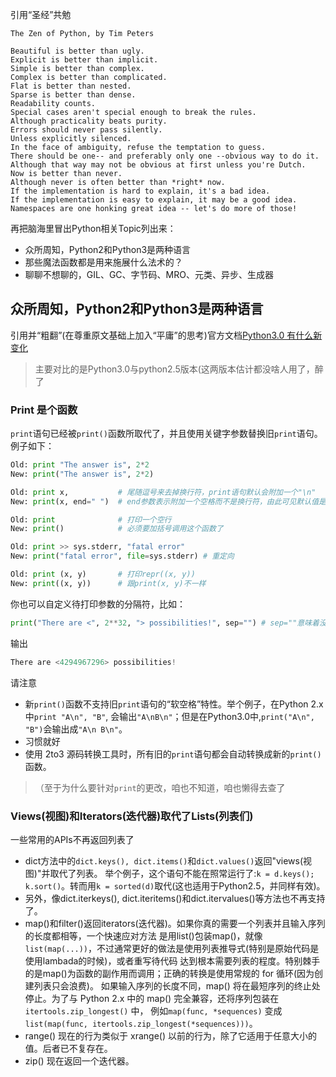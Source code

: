 引用“圣经”共勉
```
The Zen of Python, by Tim Peters

Beautiful is better than ugly.
Explicit is better than implicit.
Simple is better than complex.
Complex is better than complicated.
Flat is better than nested.
Sparse is better than dense.
Readability counts.
Special cases aren't special enough to break the rules.
Although practicality beats purity.
Errors should never pass silently.
Unless explicitly silenced.
In the face of ambiguity, refuse the temptation to guess.
There should be one-- and preferably only one --obvious way to do it.
Although that way may not be obvious at first unless you're Dutch.
Now is better than never.
Although never is often better than *right* now.
If the implementation is hard to explain, it's a bad idea.
If the implementation is easy to explain, it may be a good idea.
Namespaces are one honking great idea -- let's do more of those!
```
再把脑海里冒出Python相关Topic列出来：
- 众所周知，Python2和Python3是两种语言
- 那些魔法函数都是用来施展什么法术的？
- 聊聊不想聊的，GIL、GC、字节码、MRO、元类、异步、生成器

##  众所周知，Python2和Python3是两种语言
引用并“粗翻”(在尊重原文基础上加入“平庸”的思考)官方文档[Python3.0 有什么新变化](https://docs.python.org/zh-cn/3/whatsnew/3.0.html)

> 主要对比的是Python3.0与python2.5版本(这两版本估计都没啥人用了，醉了

### Print 是个函数
`print`语句已经被`print()`函数所取代了，并且使用关键字参数替换旧`print`语句。例子如下：
```python
Old: print "The answer is", 2*2
New: print("The answer is", 2*2)

Old: print x,		    # 尾随逗号来去掉换行符，print语句默认会附加一个"\n"
New: print(x, end=" ")	# end参数表示附加一个空格而不是换行符，由此可见默认值是"\n"

Old: print		        # 打印一个空行
New: print()		    # 必须要加括号调用这个函数了

Old: print >> sys.stderr, "fatal error"
New: print("fatal error", file=sys.stderr) # 重定向

Old: print (x, y)	    # 打印repr((x, y))
New: print((x, y))	    # 跟print(x, y)不一样
```
你也可以自定义待打印参数的分隔符，比如：
```python
print("There are <", 2**32, "> possibilities!", sep="") # sep=""意味着没有分隔符
```
输出
```python
There are <4294967296> possibilities!
```
请注意
- 新`print()`函数不支持旧`print`语句的“软空格”特性。举个例子，在Python 2.x中`print "A\n", "B"`,
会输出`"A\nB\n"`；但是在Python3.0中,`print("A\n", "B")`会输出成`"A\n B\n"`。
- 习惯就好
- 使用 2to3 源码转换工具时，所有旧的`print`语句都会自动转换成新的`print()`函数。
> （至于为什么要针对`print`的更改，咱也不知道，咱也懒得去查了

### Views(视图)和Iterators(迭代器)取代了Lists(列表们)
一些常用的APIs不再返回列表了
- dict方法中的`dict.keys(), dict.items()`和`dict.values()`返回"views(视图)"并取代了列表。
举个例子，这个语句不能在照常运行了:`k = d.keys(); k.sort()`。转而用`k = sorted(d)`取代(这也适用于Python2.5，并同样有效)。
- 另外，像dict.iterkeys(), dict.iteritems()和dict.itervalues()等方法也不再支持了。
- map()和filter()返回iterators(迭代器)。如果你真的需要一个列表并且输入序列的长度都相等，一个快速应对方法
是用list()包装map()，就像`list(map(...))`，不过通常更好的做法是使用列表推导式(特别是原始代码是使用lambada的时候)，或者重写待代码
达到根本需要列表的程度。特别棘手的是map()为函数的副作用而调用；正确的转换是使用常规的 for 循环(因为创建列表只会浪费)。
如果输入序列的长度不同，map() 将在最短序列的终止处停止。为了与 Python 2.x 中的 map() 完全兼容，还将序列包装在`itertools.zip_longest()` 中，
例如`map(func, *sequences)` 变成 `list(map(func, itertools.zip_longest(*sequences)))`。
- range() 现在的行为类似于 xrange() 以前的行为，除了它适用于任意大小的值。后者已不复存在。
- zip() 现在返回一个迭代器。
